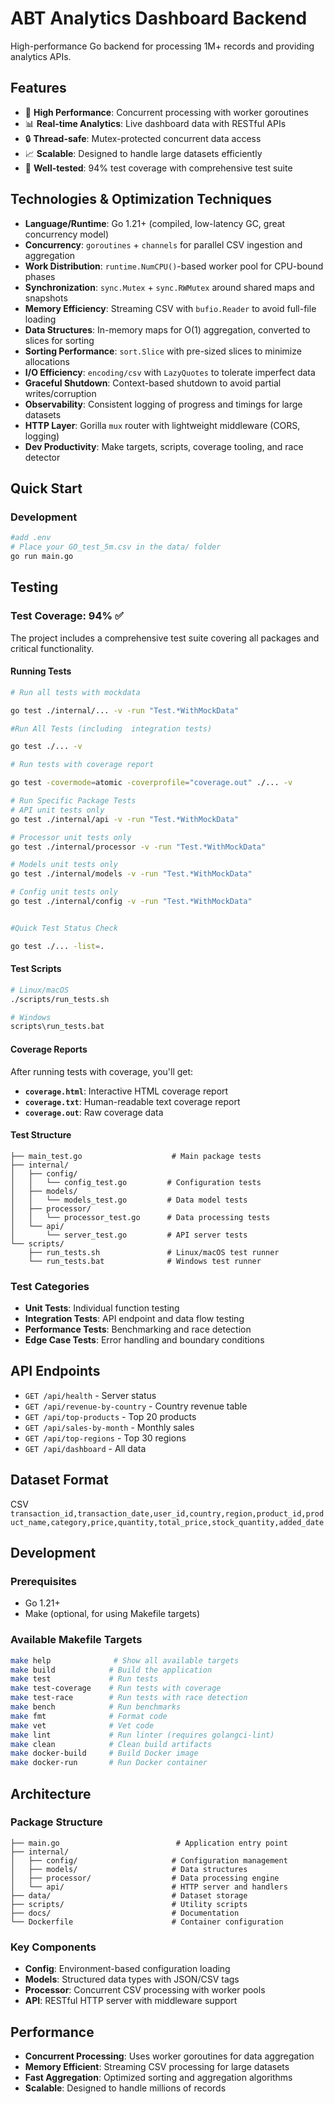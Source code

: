 # ABT Analytics Dashboard Backend

High-performance Go backend for processing 1M+ records and providing analytics APIs.

## Features

- 🚀 **High Performance**: Concurrent processing with worker goroutines
- 📊 **Real-time Analytics**: Live dashboard data with RESTful APIs
- 🔒 **Thread-safe**: Mutex-protected concurrent data access
- 📈 **Scalable**: Designed to handle large datasets efficiently
- 🧪 **Well-tested**: 94% test coverage with comprehensive test suite

## Technologies & Optimization Techniques

- **Language/Runtime**: Go 1.21+ (compiled, low-latency GC, great concurrency model)
- **Concurrency**: `goroutines` + `channels` for parallel CSV ingestion and aggregation
- **Work Distribution**: `runtime.NumCPU()`-based worker pool for CPU-bound phases
- **Synchronization**: `sync.Mutex` + `sync.RWMutex` around shared maps and snapshots
- **Memory Efficiency**: Streaming CSV with `bufio.Reader` to avoid full-file loading
- **Data Structures**: In-memory maps for O(1) aggregation, converted to slices for sorting
- **Sorting Performance**: `sort.Slice` with pre-sized slices to minimize allocations
- **I/O Efficiency**: `encoding/csv` with `LazyQuotes` to tolerate imperfect data
- **Graceful Shutdown**: Context-based shutdown to avoid partial writes/corruption
- **Observability**: Consistent logging of progress and timings for large datasets
- **HTTP Layer**: Gorilla `mux` router with lightweight middleware (CORS, logging)
- **Dev Productivity**: Make targets, scripts, coverage tooling, and race detector

## Quick Start

### Development
```bash
#add .env
# Place your GO_test_5m.csv in the data/ folder
go run main.go
```

## Testing

### Test Coverage: 94% ✅

The project includes a comprehensive test suite covering all packages and critical functionality.


#### Running Tests

```bash
# Run all tests with mockdata

go test ./internal/... -v -run "Test.*WithMockData"

#Run All Tests (including  integration tests)

go test ./... -v

# Run tests with coverage report

go test -covermode=atomic -coverprofile="coverage.out" ./... -v

# Run Specific Package Tests
# API unit tests only
go test ./internal/api -v -run "Test.*WithMockData"

# Processor unit tests only  
go test ./internal/processor -v -run "Test.*WithMockData"

# Models unit tests only
go test ./internal/models -v -run "Test.*WithMockData"

# Config unit tests only
go test ./internal/config -v -run "Test.*WithMockData"


#Quick Test Status Check

go test ./... -list=.
```

#### Test Scripts

```bash
# Linux/macOS
./scripts/run_tests.sh

# Windows
scripts\run_tests.bat
```

#### Coverage Reports

After running tests with coverage, you'll get:
- **`coverage.html`**: Interactive HTML coverage report
- **`coverage.txt`**: Human-readable text coverage report
- **`coverage.out`**: Raw coverage data

#### Test Structure

```
├── main_test.go                    # Main package tests
├── internal/
│   ├── config/
│   │   └── config_test.go         # Configuration tests
│   ├── models/
│   │   └── models_test.go         # Data model tests
│   ├── processor/
│   │   └── processor_test.go      # Data processing tests
│   └── api/
│       └── server_test.go         # API server tests
└── scripts/
    ├── run_tests.sh               # Linux/macOS test runner
    └── run_tests.bat              # Windows test runner
```

### Test Categories

- **Unit Tests**: Individual function testing
- **Integration Tests**: API endpoint and data flow testing
- **Performance Tests**: Benchmarking and race detection
- **Edge Case Tests**: Error handling and boundary conditions

## API Endpoints

- `GET /api/health` - Server status
- `GET /api/revenue-by-country` - Country revenue table  
- `GET /api/top-products` - Top 20 products
- `GET /api/sales-by-month` - Monthly sales
- `GET /api/top-regions` - Top 30 regions
- `GET /api/dashboard` - All data

## Dataset Format
CSV 
`transaction_id,transaction_date,user_id,country,region,product_id,product_name,category,price,quantity,total_price,stock_quantity,added_date`

## Development

### Prerequisites

- Go 1.21+
- Make (optional, for using Makefile targets)

### Available Makefile Targets

```bash
make help              # Show all available targets
make build            # Build the application
make test             # Run tests
make test-coverage    # Run tests with coverage
make test-race        # Run tests with race detection
make bench            # Run benchmarks
make fmt              # Format code
make vet              # Vet code
make lint             # Run linter (requires golangci-lint)
make clean            # Clean build artifacts
make docker-build     # Build Docker image
make docker-run       # Run Docker container
```



## Architecture

### Package Structure

```
├── main.go                          # Application entry point
├── internal/
│   ├── config/                     # Configuration management
│   ├── models/                     # Data structures
│   ├── processor/                  # Data processing engine
│   └── api/                        # HTTP server and handlers
├── data/                           # Dataset storage
├── scripts/                        # Utility scripts
├── docs/                           # Documentation
└── Dockerfile                      # Container configuration
```

### Key Components

- **Config**: Environment-based configuration loading
- **Models**: Structured data types with JSON/CSV tags
- **Processor**: Concurrent CSV processing with worker pools
- **API**: RESTful HTTP server with middleware support

## Performance

- **Concurrent Processing**: Uses worker goroutines for data aggregation
- **Memory Efficient**: Streaming CSV processing for large datasets
- **Fast Aggregation**: Optimized sorting and aggregation algorithms
- **Scalable**: Designed to handle millions of records



